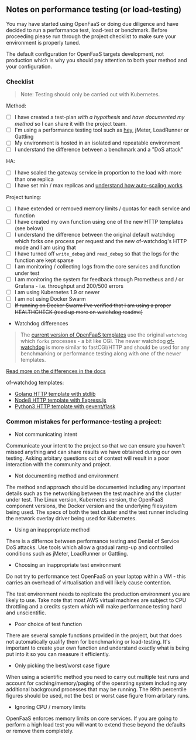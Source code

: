 ## Notes on performance testing (or load-testing)

You may have started using OpenFaaS or doing due diligence and have decided to run a performance test, load-test or benchmark. Before proceeding please run through the project checklist to make sure your environment is properly tuned.

The default configuration for OpenFaaS targets development, not production which is why you should pay attention to both your method and your configuration.

### Checklist

> Note: Testing should only be carried out with Kubernetes. 

Method:

* [ ] I have created a test-plan *with a hypothesis* and *have documented my method* so I can share it with the project team.
* [ ] I'm using a performance testing tool such as [hey](https://github.com/rakyll/hey), jMeter, LoadRunner or Gattling
* [ ] My environment is hosted in an isolated and repeatable environment
* [ ] I understand the difference between a benchmark and a "DoS attack"

HA:
* [ ] I have scaled the gateway service in proportion to the load with more than one replica
* [ ] I have set min / max replicas and [understand how auto-scaling works](http://docs.openfaas.com/architecture/autoscaling/)

Project tuning:

* [ ] I have extended or removed memory limits / quotas for each service and function
* [ ] I have created my own function using one of the new HTTP templates (see below)
* [ ] I understand the difference between the original default watchdog which forks one process per request and the new of-watchdog's HTTP mode and I am using that
* [ ] I have turned off `write_debug` and `read_debug` so that the logs for the function are kept sparse
* [ ] I am monitoring / collecting logs from the core services and function under test
* [ ] I am monitoring the system for feedback through Prometheus and / or Grafana - i.e. throughput and 200/500 errors
* [ ] I am using Kubernetes 1.9 or newer
* [ ] I am not using Docker Swarm
* [ ] ~~If running on Docker Swarm I've verified that I am using a proper HEALTHCHECK (read up more on watchdog readme)~~

* Watchdog differences

> The [current version of OpenFaaS templates](https://github.com/openfaas/templates) use the original `watchdog` which `forks` processes - a bit like CGI. The newer watchdog [of-watchdog](https://github.com/openfaas-incubator/of-watchdog) is more similar to fastCGI/HTTP and should be used for any benchmarking or performance testing along with one of the newer templates.

[Read more on the differences in the docs](http://docs.openfaas.com/architecture/watchdog/)

of-watchdog templates:

* [Golang HTTP template with stdlib](https://github.com/alexellis/golang-http-template)
* [Node8 HTTP template with Express.js](https://github.com/openfaas-incubator/node8-express-template)
* [Python3 HTTP template with gevent/flask](https://github.com/openfaas-incubator/python-flask-template)

### Common mistakes for performance-testing a project:

* Not communicating intent

Communicate your intent to the project so that we can ensure you haven't missed anything and can share results we have obtained during our own testing. Asking arbitary questions out of context will result in a poor interaction with the community and project.

* Not documenting method and environment

The method and approach should be documented including any important details such as the networking between the test machine and the cluster under test. The Linux version, Kubernetes version, the OpenFaaS component versions, the Docker version and the underlying filesystem being used. The specs of both the test cluster and the test runner including the network overlay driver being used for Kubernetes.

* Using an inappropriate method

There is a differnce between performance testing and Denial of Service DoS attacks. Use tools which allow a gradual ramp-up and controlled conditions such as jMeter, LoadRunner or Gattling.

* Choosing an inappropriate test environment

Do not try to performance test OpenFaaS on your laptop within a VM - this carries an overhead of virtualisation and will likely cause contention.

The test environment needs to replicate the production environment you are likely to use. Take note that most AWS virtual machines are subject to CPU throttling and a credits system which will make performance testing hard and unscientific.

* Poor choice of test function

There are several sample functions provided in the project, but that does not automatically qualify them for benchmarking or load-testing. It's important to create your own function and understand exactly what is being put into it so you can measure it efficiently.

* Only picking the best/worst case figure

When using a scientific method you need to carry out multiple test runs and account for caching/memory/paging of the operating system including any additional background processes that may be running. The 99th percentile figures should be used, not the best or worst case figure from arbitary runs.

* Ignoring CPU / memory limits

OpenFaaS enforces memory limits on core services. If you are going to perform a high load test you will want to extend these beyond the defaults or remove them completely.

